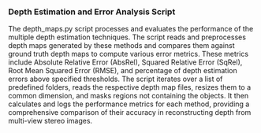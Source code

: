 ### Depth Estimation and Error Analysis Script

The depth_maps.py script processes and evaluates the performance of the multiple depth estimation techniques. 
The script reads and preprocesses depth maps generated by these methods and compares them against ground truth depth maps to compute various error metrics. 
These metrics include Absolute Relative Error (AbsRel), Squared Relative Error (SqRel), Root Mean Squared Error (RMSE), and percentage of depth estimation errors above specified thresholds. 
The script iterates over a list of predefined folders, reads the respective depth map files, resizes them to a common dimension, and masks regions not containing the objects. 
It then calculates and logs the performance metrics for each method, providing a comprehensive comparison of their accuracy in reconstructing depth from multi-view stereo images.
